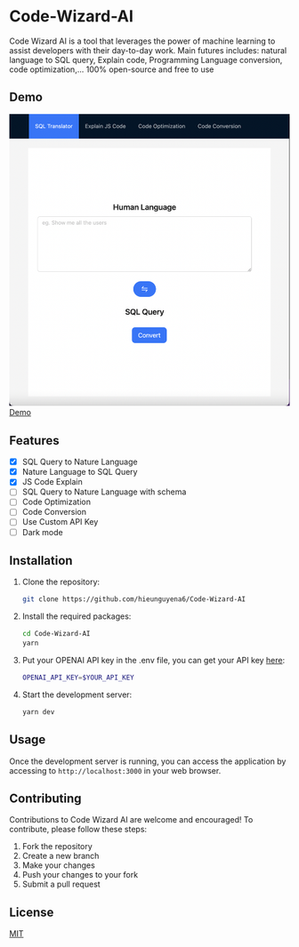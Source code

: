 
# Code-Wizard-AI


Code Wizard AI is a tool that leverages the power of machine learning to assist developers with their day-to-day work. Main futures includes: natural language to SQL query, Explain code, Programming Language conversion, code optimization,... 100% open-source and free to use



## Demo

<img src="https://github.com/hieunguyena6/Code-Wizard-AI/blob/master/public/demo.png" width="600" />
<a href="https://codewizard.vercel.app" target="_blank">Demo</a>

## Features

 * [x] SQL Query to Nature Language
 * [x] Nature Language to SQL Query
 * [x] JS Code Explain
 * [ ] SQL Query to Nature Language with schema
 * [ ] Code Optimization
 * [ ] Code Conversion 
 * [ ] Use Custom API Key
 * [ ] Dark mode

## Installation

1. Clone the repository:

    ```bash
    git clone https://github.com/hieunguyena6/Code-Wizard-AI
    ```

2. Install the required packages:

    ```bash
    cd Code-Wizard-AI
    yarn
    ```
3. Put your OPENAI API key in the .env file, you can get your API key [here](https://beta.openai.com/account/api-keys):


    ```bash
    OPENAI_API_KEY=$YOUR_API_KEY
    ```

4. Start the development server:

    ```bash
    yarn dev
    ```

## Usage

Once the development server is running, you can access the application by accessing to `http://localhost:3000` in your web browser.

## Contributing

Contributions to Code Wizard AI are welcome and encouraged! To contribute, please follow these steps:

1. Fork the repository
2. Create a new branch
3. Make your changes
4. Push your changes to your fork
5. Submit a pull request

## License

[MIT](https://choosealicense.com/licenses/mit/)

